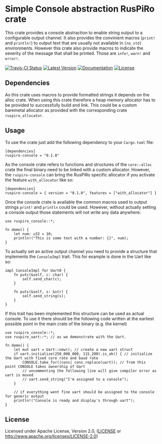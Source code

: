 # Simple Console abstraction RusPiRo crate

This crate provides a console abstraction to enable string output to a configurable output channel.
It also provides the convinient macros (``print!`` and ``println!``) to output text that are usually not 
available in ``[no_std]`` environments. However this crate also provide macros to indicate the severity of the 
message that shall be printed. Those are ``info!``, ``warn!`` and ``error!``.

[![Travis-CI Status](https://api.travis-ci.org/RusPiRo/ruspiro-console.svg?branch=master)](https://travis-ci.org/RusPiRo/ruspiro-console)
[![Latest Version](https://img.shields.io/crates/v/ruspiro-console.svg)](https://crates.io/crates/ruspiro-console)
[![Documentation](https://docs.rs/ruspiro-console/badge.svg)](https://docs.rs/ruspiro-console)
[![License](https://img.shields.io/crates/l/ruspiro-console.svg)](https://github.com/RusPiRo/ruspiro-console#license)

## Dependencies
As this crate uses macros to provide formatted strings it depends on the alloc crate. When using this crate
therefore a heap memory allocator has to be provided to successfully build and link. This could be a custom baremetal
allocator as provided with the corresponding crate ``ruspiro_allocator``.

## Usage
To use the crate just add the following dependency to your ``Cargo.toml`` file:
```
[dependencies]
ruspiro-console = "0.1.0"
```

As the console crate refers to functions and structures of the ``core::alloc`` crate the final binary need to be linked
with a custom allocator. However, the ``ruspiro-console`` can bring the RusPiRo specific allocator if you activate the
feature ``with_allocator`` like so:
```
[dependencies]
ruspiro-console = { version = "0.1.0", features = ["with_allocator"] }
```

Once the console crate is available the common macros used to output strings ``print!`` and ``println`` could be used.
However, without actually setting a console output those statements will not write any data anywhere:
```
use ruspiro_console::*;

fn demo() {
    let num: u32 = 10;
    println!("This is some text with a number: {}", num);
}
```

To actually set an active output channel you need to provide a structure that implements the ``ConsoleImpl`` trait. This
for example is done in the Uart like so:
```
impl ConsoleImpl for Uart0 {
    fn putc(&self, c: char) {
        self.send_char(c);
    }

    fn puts(&self, s: &str) {
        self.send_string(s);
    }
}
```

If this trait has been implemented this structure can be used as actual console. To use it there should be the following
code written at the earliest possible point in the main crate of the binary (e.g. the kernel)
```
use ruspiro_console::*;
use ruspiro_uart::*; // as we demonstrate with the Uart.

fn demo() {
    let mut uart = Uart::new(); // create a new uart struct
    if uart.initialize(250_000_000, 115_200).is_ok() { // initialize the Uart with fixed core rate and baud rate
        CONSOLE.take_for(|cons| cons.replace(uart)); // from this point CONSOLE takes ownership of Uart
        // uncommenting the following line will give compiler error as uart is moved
        // uart.send_string("I'm assigned to a console");
    }

    // if everything went fine uart should be assigned to the console for generic output
    println!("Console is ready and display's through uart");
}
```



## License
Licensed under Apache License, Version 2.0, ([LICENSE](LICENSE) or http://www.apache.org/licenses/LICENSE-2.0)